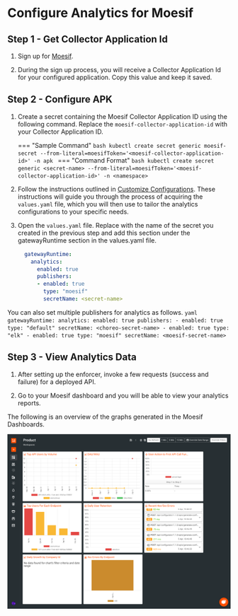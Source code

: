 # Configure Analytics for Moesif

## Step 1 - Get Collector Application Id

1. Sign up for [Moesif](https://www.moesif.com/).

2. During the sign up process, you will receive a Collector Application Id for your configured application. Copy this value and keep it saved.

## Step 2 - Configure APK

1. Create a secret containing the Moesif Collector Application ID using the following command. Replace the ```moesif-collector-application-id``` with your Collector Application ID.
    
    === "Sample Command"
        ```bash
        kubectl create secret generic moesif-secret --from-literal=moesifToken='<moesif-collector-application-id>' -n apk
        ```
    === "Command Format"
        ```bash
        kubectl create secret generic <secret-name> --from-literal=moesifToken='<moesif-collector-application-id>' -n <namespace>
        ```

2. Follow the instructions outlined in [Customize Configurations](../Customize-Configurations.md). These instructions will guide you through the process of acquiring the `values.yaml` file, which you will then use to tailor the analytics configurations to your specific needs. 
3. Open the `values.yaml` file. Replace <secret-name> with the name of the secret you created in the previous step and add this section under the gatewayRuntime section in the values.yaml file.
    ```yaml
      gatewayRuntime:
        analytics:
          enabled: true
          publishers:
          - enabled: true
            type: "moesif"
            secretName: <secret-name>
    ```

You can also set multiple publishers for analytics as follows.
    ```yaml
      gatewayRuntime:
        analytics:
          enabled: true
          publishers:
            - enabled: true
              type: "default"
              secretName: <choreo-secret-name>
            - enabled: true
              type: "elk"
            - enabled: true
              type: "moesif"
              secretName: <moesif-secret-name>
    ```

## Step 3 - View Analytics Data

1. After setting up the enforcer, invoke a few requests (success and failure) for a deployed API.

2. Go to your Moesif dashboard and you will be able to view your analytics reports.

The following is an overview of the graphs generated in the Moesif Dashboards.

[![Moesif Dashboards Overview](../../assets/img/analytics/moesif-dashboards-overview.png)](../../assets/img/analytics/moesif-dashboards-overview.png)


